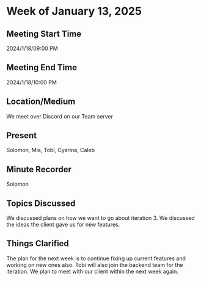 
# Week of January 13, 2025

## Meeting Start Time

2024/1/18/09:00 PM

## Meeting End Time

 2024/1/18/10:00 PM

## Location/Medium

We meet over Discord on our Team server

## Present

Solomon, Mia, Tobi, Cyarina, Caleb

## Minute Recorder

Solomon

## Topics Discussed

We discussed plans on how we want to go about iteration 3. We discussed the ideas the client gave us for new features.

## Things Clarified

The plan for the next week is to continue fixing up current features and working on new ones also. Tobi will also join the backend team for the iteration. We plan to meet with our client within the next week again.

